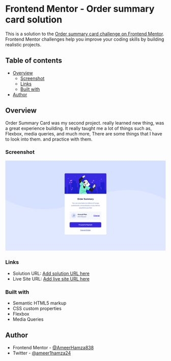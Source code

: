 # Frontend Mentor - Order summary card solution

This is a solution to the [Order summary card challenge on Frontend Mentor](https://www.frontendmentor.io/challenges/order-summary-component-QlPmajDUj). Frontend Mentor challenges help you improve your coding skills by building realistic projects. 

## Table of contents

- [Overview](#overview)
  - [Screenshot](#screenshot)
  - [Links](#links)
  - [Built with](#built-with)
- [Author](#author)



## Overview

  Order Summary Card was my second project. really learned new thing, was a great experience building. It really taught me a lot of things such as, Flexbox, media queries, and much more,  There are some things that I have to look into them. and practice with them. 

### Screenshot

![](./images/image.png)



### Links

- Solution URL: [Add solution URL here](https://www.frontendmentor.io/solutions/order-summary-component-main-6sgWYW54Ho)
- Live Site URL: [Add live site URL here](https://order-summery-component-project-2.vercel.app/?vercelToolbarCode=UjhHksQZ9pWQ7R_)


### Built with

- Semantic HTML5 markup
- CSS custom properties
- Flexbox
- Media Queries


## Author

- Frontend Mentor - [@AmeerHamza838](https://www.frontendmentor.io/profile/AmeerHamza838)
- Twitter - [@ameer1hamza24](https://www.twitter.com/ameer1hamza24)
